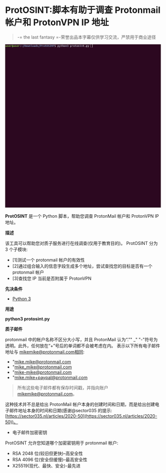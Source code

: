 # ProtOSINT:脚本有助于调查 Protonmail 帐户和 ProtonVPN IP 地址

> -= the last fantasy =-荣誉出品本字幕仅供学习交流，严禁用于商业途径

[![ProtOSINT : Script Helps To Investigate Protonmail Accounts & ProtonVPN IP Addresses](img//bc0c02cd7b774b0f3deea531ed923778.png "ProtOSINT : Script Helps To Investigate Protonmail Accounts & ProtonVPN IP Addresses")](https://1.bp.blogspot.com/-7kNP99x_KQk/YACHAoYCsyI/AAAAAAAAIV4/k9A_rBadf0Aw9uEGevr-qyRJQS5xyHc6gCLcBGAsYHQ/s930/ProtOSINT.gif)

**ProtOSINT** 是一个 Python 脚本，帮助您调查 ProtonMail 帐户和 ProtonVPN IP 地址。

**描述**

该工具可以帮助您对质子服务进行在线调查(仅用于教育目的)。
ProtOSINT 分为 3 个子模块:

*   [1]测试一个 protonmail 帐户的有效性
*   [2]通过组合输入的信息字段生成多个地址，尝试查找您的目标是否有一个 protonmail 帐户
*   [3]查找您 IP 当前是否附属于 ProtonVPN

**先决条件**

*   [Python 3](https://www.python.org/downloads/)

**用途**

**python3 protosint.py**

**质子邮件**

protonmail 中的帐户名称不区分大小写，并且 ProtonMail 认为“.”" _" "-"符号为透明。此外，任何放在“+”号后的单词都不会被考虑在内。
表示以下所有电子邮件地址与 mikemike@protonmail.com[相同](mailto:mikemike@protonmail.com):

*   "[mike.mike@protonmail.com](mailto:mike.mike@protonmail.com)
*   "[mike_mike@protonmail.com](mailto:mike_mike@protonmail.com)
*   "[mike-mike@protonmail.com](mailto:mike-mike@protonmail.com)
*   "[mike.mike+paypal@protonmail.com](mailto:mike.mike+paypal@protonmail.com)

> 所有这些电子邮件都有保存时间戳，并指向账户[mikemike@protonmail.com](mailto:mikemike@protonmail.com)。

这种技术并不总是给出 ProtonMail 帐户本身的创建时间和日期，而是给出创建电子邮件地址本身的时间和日期(感谢@sector035 的提示:[https://sector035.nl/articles/2020-50](https://sector035.nl/articles/2020-50))。

*   电子邮件加密密钥

ProtOSINT 允许您知道哪个加密密钥用于 protonmail 帐户:

*   RSA 2048 位(较旧但更快)–高安全性
*   RSA 4096 位(安全但缓慢)–最高安全性
*   X25519(现代、最快、安全)-最先进